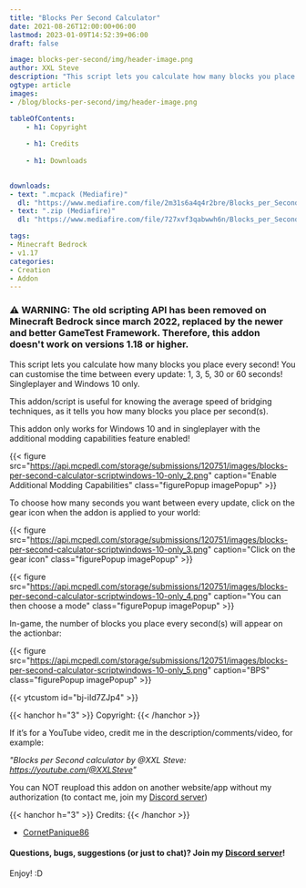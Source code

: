 ```yaml
---
title: "Blocks Per Second Calculator"
date: 2021-08-26T12:00:00+06:00
lastmod: 2023-01-09T14:52:39+06:00
draft: false

image: blocks-per-second/img/header-image.png
author: XXL Steve
description: "This script lets you calculate how many blocks you place every second! You can customise the time between every update: 1, 3, 5, 30 or 60 seconds! Singleplayer and Windows 10 only."
ogtype: article
images:
- /blog/blocks-per-second/img/header-image.png

tableOfContents:
    - h1: Copyright
      
    - h1: Credits
      
    - h1: Downloads
      

downloads:
- text: ".mcpack (Mediafire)"
  dl: "https://www.mediafire.com/file/2m31s6a4q4r2bre/Blocks_per_Second_calculator.mcpack/file"
- text: ".zip (Mediafire)"
  dl: "https://www.mediafire.com/file/727xvf3qabwwh6n/Blocks_per_Second_calculator.zip/file"

tags:
- Minecraft Bedrock
- v1.17
categories:
- Creation
- Addon
---
```


### ⚠️ WARNING: The old scripting API has been removed on Minecraft Bedrock since march 2022, replaced by the newer and better GameTest Framework. Therefore, this addon doesn't work on versions 1.18 or higher.

This script lets you calculate how many blocks you place every second! You can customise the time between every update: 1, 3, 5, 30 or 60 seconds! Singleplayer and Windows 10 only.

This addon/script is useful for knowing the average speed of bridging techniques, as it tells you how many blocks you place per second(s).

This addon only works for Windows 10 and in singleplayer with the additional modding capabilities feature enabled!

{{< figure src="https://api.mcpedl.com/storage/submissions/120751/images/blocks-per-second-calculator-scriptwindows-10-only_2.png" caption="Enable Additional Modding Capabilities" class="figurePopup imagePopup" >}}

To choose how many seconds you want between every update, click on the gear icon when the addon is applied to your world:

{{< figure src="https://api.mcpedl.com/storage/submissions/120751/images/blocks-per-second-calculator-scriptwindows-10-only_3.png" caption="Click on the gear icon" class="figurePopup imagePopup" >}}

{{< figure src="https://api.mcpedl.com/storage/submissions/120751/images/blocks-per-second-calculator-scriptwindows-10-only_4.png" caption="You can then choose a mode" class="figurePopup imagePopup" >}}

In-game, the number of blocks you place every second(s) will appear on the actionbar:

{{< figure src="https://api.mcpedl.com/storage/submissions/120751/images/blocks-per-second-calculator-scriptwindows-10-only_5.png" caption="BPS" class="figurePopup imagePopup" >}}

{{< ytcustom id="bj-iId7ZJp4" >}}

{{< hanchor h="3" >}}
Copyright:
{{< /hanchor >}}

If it’s for a YouTube video, credit me in the description/comments/video, for example:

*"Blocks per Second calculator by @XXL Steve: https://youtube.com/@XXLSteve"*

You can NOT reupload this addon on another website/app without my authorization (to contact me, join my [Discord server](https://discord.gg/dJJyryc))

{{< hanchor h="3" >}}
Credits:
{{< /hanchor >}} 

- [CornetPanique86](https://youtube.com/@XXLSteve)
 

#### Questions, bugs, suggestions (or just to chat)? Join my [Discord server](https://discord.gg/dJJyryc)!

Enjoy! :D